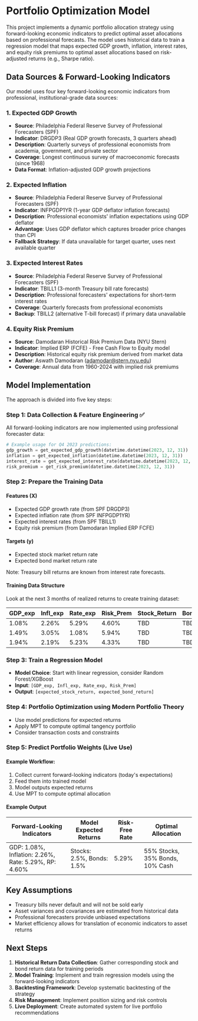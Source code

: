 # Portfolio Optimization Model

This project implements a dynamic portfolio allocation strategy using forward-looking economic indicators to predict optimal asset allocations based on professional forecasts. The model uses historical data to train a regression model that maps expected GDP growth, inflation, interest rates, and equity risk premiums to optimal asset allocations based on risk-adjusted returns (e.g., Sharpe ratio).

## Data Sources & Forward-Looking Indicators

Our model uses four key forward-looking economic indicators from professional, institutional-grade data sources:

### 1. Expected GDP Growth
- **Source**: Philadelphia Federal Reserve Survey of Professional Forecasters (SPF)
- **Indicator**: DRGDP3 (Real GDP growth forecasts, 3 quarters ahead)
- **Description**: Quarterly surveys of professional economists from academia, government, and private sector
- **Coverage**: Longest continuous survey of macroeconomic forecasts (since 1968)
- **Data Format**: Inflation-adjusted GDP growth projections

### 2. Expected Inflation
- **Source**: Philadelphia Federal Reserve Survey of Professional Forecasters (SPF)
- **Indicator**: INFPGDP1YR (1-year GDP deflator inflation forecasts)
- **Description**: Professional economists' inflation expectations using GDP deflator
- **Advantage**: Uses GDP deflator which captures broader price changes than CPI
- **Fallback Strategy**: If data unavailable for target quarter, uses next available quarter

### 3. Expected Interest Rates
- **Source**: Philadelphia Federal Reserve Survey of Professional Forecasters (SPF)
- **Indicator**: TBILL1 (3-month Treasury bill rate forecasts)
- **Description**: Professional forecasters' expectations for short-term interest rates
- **Coverage**: Quarterly forecasts from professional economists
- **Backup**: TBILL2 (alternative T-bill forecast) if primary data unavailable

### 4. Equity Risk Premium
- **Source**: Damodaran Historical Risk Premium Data (NYU Stern)
- **Indicator**: Implied ERP (FCFE) - Free Cash Flow to Equity model
- **Description**: Historical equity risk premium derived from market data
- **Author**: Aswath Damodaran (adamodar@stern.nyu.edu)
- **Coverage**: Annual data from 1960-2024 with implied risk premiums

## Model Implementation

The approach is divided into five key steps:

### Step 1: Data Collection & Feature Engineering ✅

All forward-looking indicators are now implemented using professional forecaster data:

```python
# Example usage for Q4 2023 predictions:
gdp_growth = get_expected_gdp_growth(datetime.datetime(2023, 12, 31))      # 1.08%
inflation = get_expected_inflation(datetime.datetime(2023, 12, 31))        # 2.26%
interest_rate = get_expected_interest_rate(datetime.datetime(2023, 12, 31)) # 5.29%
risk_premium = get_risk_premium(datetime.datetime(2023, 12, 31))           # 4.60%
```

### Step 2: Prepare the Training Data

#### Features (X)
- Expected GDP growth rate (from SPF DRGDP3)
- Expected inflation rate (from SPF INFPGDP1YR)
- Expected interest rates (from SPF TBILL1)
- Equity risk premium (from Damodaran Implied ERP FCFE)

#### Targets (y)
- Expected stock market return rate
- Expected bond market return rate

Note: Treasury bill returns are known from interest rate forecasts.

#### Training Data Structure
Look at the next 3 months of realized returns to create training dataset:

| GDP_exp | Infl_exp | Rate_exp | Risk_Prem | Stock_Return | Bond_Return |
|---------|----------|----------|-----------|--------------|-------------|
| 1.08%   | 2.26%    | 5.29%    | 4.60%     | TBD          | TBD         |
| 1.49%   | 3.05%    | 1.08%    | 5.94%     | TBD          | TBD         |
| 1.94%   | 2.19%    | 5.23%    | 4.33%     | TBD          | TBD         |

### Step 3: Train a Regression Model

- **Model Choice**: Start with linear regression, consider Random Forest/XGBoost
- **Input**: `[GDP_exp, Infl_exp, Rate_exp, Risk_Prem]`
- **Output**: `[expected_stock_return, expected_bond_return]`

### Step 4: Portfolio Optimization using Modern Portfolio Theory

- Use model predictions for expected returns
- Apply MPT to compute optimal tangency portfolio
- Consider transaction costs and constraints

### Step 5: Predict Portfolio Weights (Live Use)

#### Example Workflow:
1. Collect current forward-looking indicators (today's expectations)
2. Feed them into trained model
3. Model outputs expected returns
4. Use MPT to compute optimal allocation

#### Example Output

| Forward-Looking Indicators                           | Model Expected Returns    | Risk-Free Rate | Optimal Allocation          |
|------------------------------------------------------|---------------------------|----------------|-----------------------------|
| GDP: 1.08%, Inflation: 2.26%, Rate: 5.29%, RP: 4.60% | Stocks: 2.5%, Bonds: 1.5% | 5.29%          | 55% Stocks, 35% Bonds, 10% Cash |


## Key Assumptions

- Treasury bills never default and will not be sold early
- Asset variances and covariances are estimated from historical data
- Professional forecasters provide unbiased expectations
- Market efficiency allows for translation of economic indicators to asset returns

## Next Steps

1. **Historical Return Data Collection**: Gather corresponding stock and bond return data for training periods
2. **Model Training**: Implement and train regression models using the forward-looking indicators
3. **Backtesting Framework**: Develop systematic backtesting of the strategy
4. **Risk Management**: Implement position sizing and risk controls
5. **Live Deployment**: Create automated system for live portfolio recommendations
